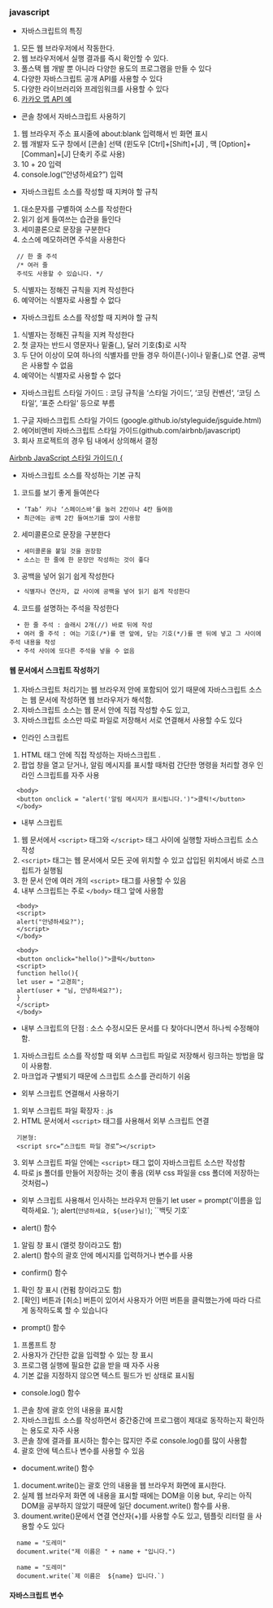 ### javascript
- 자바스크립트의 특징
 1. 모든 웹 브라우저에서 작동한다.
 2. 웹 브라우저에서 실행 결과를 즉시 확인할 수 있다.
 3. 풀스택 웹 개발 뿐 아니라 다양한 용도의 프로그램을 만들 수 있다
 4. 다양한 자바스크립트 공개 API를 사용할 수 있다
 5. 다양한 라이브러리와 프레임워크를 사용할 수 있다
 6. [카카오 맵 API 예](https://apis.map.kakao.com/)

- 콘솔 창에서 자바스크립트 사용하기
 1. 웹 브라우저 주소 표시줄에 about:blank 입력해서 빈 화면 표시
 2. 웹 개발자 도구 창에서 [콘솔] 선택
(윈도우 [Ctrl]+[Shift]+[J] , 맥 [Option]+[Comman]+[J] 단축키 주로 사용)
 3. 10 + 20 입력
 4. console.log(“안녕하세요?”) 입력

- 자바스크립트 소스를 작성할 때 지켜야 할 규칙
 1. 대소문자를 구별하여 소스를 작성한다
 2. 읽기 쉽게 들여쓰는 습관을 들인다
 3. 세미콜론으로 문장을 구분한다
 4. 소스에 메모하려면 주석을 사용한다
```
  // 한 줄 주석
  /* 여러 줄
  주석도 사용할 수 있습니다. */
```
 5. 식별자는 정해진 규칙을 지켜 작성한다
 6. 예약어는 식별자로 사용할 수 없다

- 자바스크립트 소스를 작성할 때 지켜야 할 규칙
 1. 식별자는 정해진 규칙을 지켜 작성한다
 2. 첫 글자는 반드시 영문자나 밑줄(_), 달러 기호($)로 시작
 3. 두 단어 이상이 모여 하나의 식별자를 만들 경우 하이픈(-)이나 밑줄(_)로 연결. 공백은 사용할 수 없음
 4. 예약어는 식별자로 사용할 수 없다

 - 자바스크립트 스타일 가이드 : 코딩 규칙을 ‘스타일 가이드’, ‘코딩 컨벤션‘, ‘코딩 스타일‘, ‘표준 스타일‘ 등으로 부름
 1. 구글 자바스크립트 스타일 가이드 (google.github.io/styleguide/jsguide.html) 
 2. 에어비앤비 자바스크립트 스타일 가이드(github.com/airbnb/javascript) 
 3. 회사 프로젝트의 경우 팀 내에서 상의해서 결정

 [Airbnb JavaScript 스타일 가이드() {](https://github.com/ParkSB/javascript-style-guide)

- 자바스크립트 소스를 작성하는 기본 규칙 
1. 코드를 보기 좋게 들여쓴다
```
  • ‘Tab’ 키나 ‘스페이스바’를 눌러 2칸이나 4칸 들여씀
  • 최근에는 공백 2칸 들여쓰기를 많이 사용함
```
2. 세미콜론으로 문장을 구분한다

```
  • 세미콜론을 붙일 것을 권장함
  • 소스는 한 줄에 한 문장만 작성하는 것이 좋다
```

3. 공백을 넣어 읽기 쉽게 작성한다
```python
  • 식별자나 연산자, 값 사이에 공백을 넣어 읽기 쉽게 작성한다
```
4. 코드를 설명하는 주석을 작성한다
```
  • 한 줄 주석 : 슬래시 2개(//) 바로 뒤에 작성
  • 여러 줄 주석 : 여는 기호(/*)를 맨 앞에, 닫는 기호(*/)를 맨 뒤에 넣고 그 사이에 주석 내용을 작성
  • 주석 사이에 또다른 주석을 넣을 수 없음
```
#### 웹 문서에서 스크립트 작성하기
1. 자바스크립트 처리기는 웹 브라우저 안에 포함되어 있기 때문에 자바스크립트 소스는 웹 문서에 작성하면 웹 브라우저가 해석함.
2. 자바스크립트 소스는 웹 문서 안에 직접 작성할 수도 있고,
3. 자바스크립트 소스만 따로 파일로 저장해서 서로 연결해서 사용할 수도 있다

- 인라인 스크립트
1. HTML 태그 안에 직접 작성하는 자바스크립트 .
2. 팝업 창을 열고 닫거나, 알림 메시지를 표시할 때처럼 간단한 명령을 처리할 경우 인라인 스크립트를 자주 사용
```
  <body>
  <button onclick = "alert('알림 메시지가 표시됩니다.')">클릭!</button>
  </body>
```
- 내부 스크립트
1. 웹 문서에서 `<script>` 태그와 `</script>` 태그 사이에 실행할 자바스크립트 소스 작성
2. `<script>` 태그는 웹 문서에서 모든 곳에 위치할 수 있고 삽입된 위치에서 바로 스크립트가
실행됨
3. 한 문서 안에 여러 개의 `<script>` 태그를 사용할 수 있음
4. 내부 스크립트는 주로 `</body>` 태그 앞에 사용함
```
  <body>
  <script>
  alert("안녕하세요?");
  </script>
  </body>
```
```
  <body>
  <button onclick="hello()">클릭</button>
  <script>
  function hello(){
  let user = "고경희";
  alert(user + "님, 안녕하세요?");
  } 
  </script>
  </body>
```
- 내부 스크립트의 단점 : 소스 수정시모든 문서를 다 찾아다니면서 하나씩 수정해야 함.
 1. 자바스크립트 소스를 작성할 때 외부 스크립트 파일로 저장해서 링크하는 방법을 많이 사용함.
 2. 마크업과 구별되기 때문에 스크립트 소스를 관리하기 쉬움

- 외부 스크립트 연결해서 사용하기
 1. 외부 스크립트 파일 확장자 : .js
 2. HTML 문서에서 `<script>` 태그를 사용해서 외부 스크립트 연결
```
  기본형:
  <script src=“스크립트 파일 경로”></script>
```
 3. 외부 스크립트 파일 안에는 `<script>` 태그 없이 자바스크립트 소스만 작성함
 4. 따로 js 폴더를 만들어 저장하는 것이 좋음 (외부 css 파일을 css 폴더에 저장하는 것처럼~)

 - 외부 스크립트 사용해서 인사하는 브라우저 만들기
  let user = prompt('이름을 입력하세요. ');
  alert(`안녕하세요, ${user}님!`);
``백팃 기호`

- alert() 함수
1. 알림 창 표시 (앨럿 창이라고도 함)
2. alert() 함수의 괄호 안에 메시지를 입력하거나 변수를 사용
- confirm() 함수
1. 확인 창 표시 (컨펌 창이라고도 함)
2. [확인] 버튼과 [취소] 버튼이 있어서 사용자가 어떤 버튼을 클릭했는가에 따라 다르게 동작하도록 할 수 있습니다
- prompt() 함수
1. 프롬프트 창
2. 사용자가 간단한 값을 입력할 수 있는 창 표시
3. 프로그램 실행에 필요한 값을 받을 때 자주 사용
4. 기본 값을 지정하지 않으면 텍스트 필드가 빈 상태로 표시됨
- console.log() 함수
1. 콘솔 창에 괄호 안의 내용을 표시함
2. 자바스크립트 소스를 작성하면서 중간중간에 프로그램이 제대로 동작하는지 확인하는 용도로 자주 사용
3. 콘솔 창에 결과를 표시하는 함수는 많지만 주로 console.log()를 많이 사용함
4. 괄호 안에 텍스트나 변수를 사용할 수 있음
- document.write() 함수
1. document.write()는 괄호 안의 내용을 웹 브라우저 화면에 표시한다.
2. 실제 웹 브라우저 화면 에 내용을 표시할 때에는 DOM을 이용
but, 우리는 아직 DOM을 공부하지 않았기 때문에 일단 document.write() 함수를 사용.
3. doument.write()문에서 연결 연산자(+)를 사용할 수도 있고, 템플릿 리터럴 을 사용할 수도
있다
```
  name = "도레미"
  document.write("제 이름은 " + name + "입니다.")

  name = "도레미"
  document.write(`제 이름은  ${name} 입니다.`)

```
#### 자바스크립트 변수

